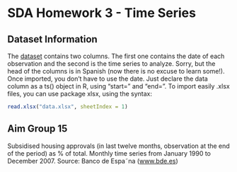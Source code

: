 # SDA Homework 3 - Time Series
## Dataset Information
The [dataset](dataset/data_g15.xlsx) contains two columns. The first one contains the date of each observation and the
second is the time series to analyze. Sorry, but the head of the columns is in Spanish (now
there is no excuse to learn some!). Once imported, you don’t have to use the date. Just declare
the data column as a ts() object in R, using “start=” and “end=”. To import easily .xlsx files,
you can use package xlsx, using the syntax:
```r
read.xlsx("data.xlsx", sheetIndex = 1)
```

## Aim Group 15
Subsidised housing approvals (in last twelve months, observation at the end
of the period) as % of total. Monthly time series from January 1990 to December 2007.
Source: Banco de Espa˜na (www.bde.es)
